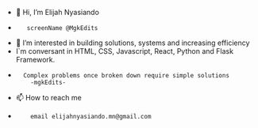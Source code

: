 - 👋 Hi, I’m Elijah Nyasiando
-        screenName @MgkEdits
- 👀 I’m interested in building solutions, systems and increasing efficiency
-  I`m conversant in HTML, CSS, Javascript, React, Python and Flask Framework.
-       Complex problems once broken down require simple solutions
          -mgkEdits-
- 📫 How to reach me
-         email elijahnyasiando.mn@gmail.com

<!---
mgkEdits/mgkEdits is a ✨ special ✨ repository because its `README.md` (this file) appears on your GitHub profile.
You can click the Preview link to take a look at your changes.
--->
